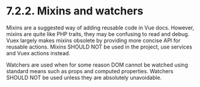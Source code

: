 # 7.2.2. Mixins and watchers

Mixins are a suggested way of adding reusable code in Vue docs. However, mixins are
quite like PHP traits, they may be confusing to read and debug. Vuex largely makes 
mixins obsolete by providing more concise API for reusable actions. Mixins SHOULD NOT 
be used in the project, use services and Vuex actions instead.

Watchers are used when for some reason DOM cannot be watched using standard means such
as props and computed properties. Watchers SHOULD NOT be used unless they are absolutely
unavoidable.
